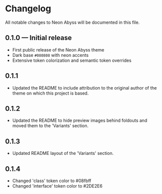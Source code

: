 # Changelog

All notable changes to Neon Abyss will be documented in this file.

## 0.1.0 — Initial release
- First public release of the Neon Abyss theme
- Dark base `#080808` with neon accents
- Extensive token colorization and semantic token overrides

## 0.1.1
- Updated the README to include attribution to the original author of the theme on which this project is based.

## 0.1.2
- Updated the README to hide preview images behind foldouts and moved them to the 'Variants' section.

## 0.1.3
- Updated README layout of the 'Variants' section.

## 0.1.4
- Changed 'class' token color to #08fbff
- Changed 'interface' token color to #2DE2E6